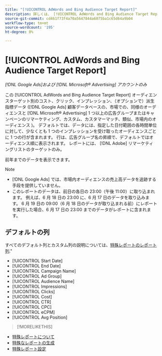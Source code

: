 ```yaml
---
title: "[!UICONTROL AdWords and Bing Audience Target Report]"
description: 詳しくは、 [!UICONTROL AdWords and Bing Audience Target Report].
source-git-commit: cd461f73f4a70a5647844a6075ba1c65d64a9b04
workflow-type: tm+mt
source-wordcount: '195'
ht-degree: 0%

---
```


# [!UICONTROL AdWords and Bing Audience Target Report]

*[!DNL Google Ads]および [!DNL Microsoft® Advertising] アカウントのみ*

この [!UICONTROL AdWords and Bing Audience Target Report] オーディエンスターゲット別のコスト、クリック、インプレッション、（オプションで）派生指標データ ([!DNL Google Ads] 顧客データベースの、市場での、同様のオーディエンスと [!DNL Microsoft® Advertising] 1 つ以上の広告グループまたはキャンペーンのリマーケティング、カスタム、カスタマーマッチ、類似、市場内のオーディエンス )。 デフォルトでは、データには、指定した日付範囲の各時間単位に対して、少なくとも 1 つのインプレッションを受け取ったオーディエンスごとに 1 つの行が含まれます。 行は、広告グループ名の昇順で、デフォルトではオーディエンス順に表示されます。 レポートには、 [!DNL Adobe] リマーケティングリストのターゲットのみ。

前年までのデータを表示できます。

>[!NOTE]
>
>* [!DNL Google Ads] では、市場内オーディエンスの売上高データを追跡する手段を提供していません。
>* このレポートのデータは、前日の各日の 23:00（午後 11:00）に取り込まれます。 例えば、6 月 18 日の 23:00 に、6 月 17 日のデータを取り込みます。 6 月 19 日の 09:00（6 月 18 日のデータが取り込まれる前）にレポートを実行した場合、6 月 17 日の 23:00 までのデータがレポートに含まれます。


## デフォルトの列

すべてのデフォルト列とカスタム列の説明については、[特殊レポートのレポート列](specialty-report-columns.md).&quot;

* [!UICONTROL Start Date]
* [!UICONTROL End Date]
* [!UICONTROL Campaign Name]
* [!UICONTROL Ad Group]
* [!UICONTROL Audience Name]
* [!UICONTROL Impressions]
* [!UICONTROL Clicks]
* [!UICONTROL Cost]
* [!UICONTROL CTR]
* [!UICONTROL CPC]
* [!UICONTROL eCPM]
* [!UICONTROL Avg Position]

>[!MORELIKETHIS]
* [特殊レポートについて](specialty-report-about.md)
* [特殊なレポートの生成](specialty-report-generate.md)
* [特殊レポート設定](specialty-report-settings.md)

